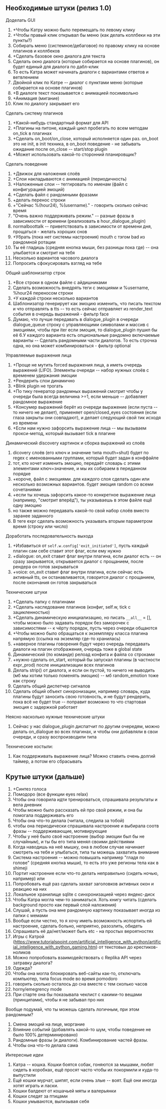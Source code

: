 ## Необходимые штуки (релиз 1.0)
Доделать GUI
1. +Чтобы Катру можно было перемещать по левому клику
2. +Чтобы правый клик открывал бы меню (как делать коллбеки на эти пункты?)
3. Собирать меню (системное/дебаговое) по правому клику на основе плагинов и коллбеков
4. +Сделать базовое окно диалога для текста
5. Сделать окно диалога (которые собирается на основе плагинов), он будет единый для диалога по дабл-клик
6. То есть Катра может начинать диалоги с вариантами ответов и ветвлением
7. Двойной клик по Катре -- диалог с пунктами меню (которые собирается на основе плагинов)
8. +В диалоге текст показывается с анимацией посимвольно
9. +Анимация (мигание)
10. Клик по диалогу закрывает его

Сделать систему плагинов
1. +Какой-нибудь стандартный формат для API
2. +Плагины на питоне, каждый цикл пробегать по всем методам on_tick в плагинах
3. +Сделать on_boot/on_close, который исполняется один раз. on_boot это не init, в init техника, в on_boot поведение - не забывать ожидание после on_close -- start/stop plugin
4. +Может использовать какой-то сторонний планировщик?

Сделать поведение
1. +Движок для наложения слоёв
2. +Слои накладываются с анимацией (периодичность)
3. +Наложенные слои -- теггировать по именам (файл с конфигурацией эмоций)
4. +Сделать файл с рандомными фразами
5. +делать перенос строки
6. +"Сейчас %(hour24), %(username)." - говорить сколько сейчас время
7. "Очень важно поддерживать режим." -- разные фразы в зависимости от времени (реализовать в hour_dialogue_plugin)
8. normalboottalk -- приветствовать в зависимости от времени дня, прощаться - желать хороших снов
9. +Убрать (пока нет системы настроения) mouth с тэгом bad из рандомной ротации
10. Ты её гладишь (средняя кнопка мыши, без разницы пока где) -- она улыбается и смотрит на тебя
11. Несколько вариантов часового диалога
12. Попросить сфокусировать взгляд на тебе

Общий шаблонизатор строк
1. +Все строки в одном файле с айдишниками
2. Сделать возможность внедрять теги с эмоциями и %username, %hour24 переносом строки
3. +У каждой строки несколько вариантов
4. Шаблонизатор генерирует как эмоцию изменить, что писать текстом и что отправлять в tts -- то есть сейчас отправляет из render_text события в очередь выражений - фильтр face
5. Думаю, что лучше передавать в dialogue_plugin в очереди dialogue_queue строку с управляющими символами и массив с эмоциями, чтобы при iter если эмоция, то dialogue_plugin пушил бы её
6.У каждого варианта есть опциональные рандомно включаемые варианты --  Сделать рандомными части диалогов. То есть строчка одна, но она может комбинироваться - фильтр optional

Управляемые выражения лица
1. +Проще не мутить forced выражения лица, а иметь очередь выражений (LIFO). Элементы очереди -- набор нужных слоёв с временем удержания эмоции
2. +Рендерить слои динамично
3. +Blink plugin не трогать
4. +По тику генератор рандомных выражений смотрит чтобы у очереди была всегда величина >=1, если меньше -- добавляет рандомное выражение
5. +Консумер выражений берёт из очереди выражение (если пуста -- то ничего не делает), применяет open/closed_eyes состояния (если глаза закрыты они совпадают), и делает следующий свой тик исходя из времени
6. +Если нам нужно зафорсить выражение лица -- мы вызываем прокси-метод, который вызывает tick в плагине

Динамический discovery картинок и сборка выражений из слоёв
1. dicovery слоёв (его ключ и значение типа mouth=shut) будет по regex с именованными группами, который будет задан в конффайле
2. тот, кто хочет изменить эмоцию, передаёт словарь с этими элементами ключ=значение, и мы их собираем в переданном порядке
3. +короче, файл с эмоциями. для каждого слоя сделать один или несколько возможных вариантов. будет эмоция random со всеми сочетаниями 
4. +если ты хочешь зафорсить какое-то конкретное выражение лица (например, "смотрит вперёд"), ты указываешь в этом файле ещё одну эмоцию
5. но также можно передавать какой-то свой набор слоёв вместо заранее заданного
6. В теге expr сделать возможность указывать вторым параметром время (строку или число)

Доработать последовательность выхода
1. +Избавиться от `self.w.config['exit_initiated']`, пусть каждый плагин сам себе ставит этот флаг, если ему нужно
2. +dialogue: on_exit ставит флаг внутри плагина, если диалог есть -- он сразу закрывается, открывается диалог с прощанием, после рендера он готов закрываться
3. +voice: on_exit ставит флаг внутри плагина, если сейчас есть активный tts, он останавливается, говорится диалог с прощанием, после окончания он готов закрываться

Технические штуки
1. +Сделать папку с плагинами
2. +Сделать наследование плагинов (конфиг, self.w, tick с зацикленностью)
3. +Сделать динамическую инициализацию, но писать `__all__` = [], чтобы можно было задавать порядок без заморочек с зависимостями -- к чёрту порядок, пусть через очереди общаются
4. +Чтобы можно было обращаться к экземпляру класса плагина напрямую (ссылка на экземляр где-то хранилась)
5. +наверное плагины говорения будут через очередь передавать диалоги на плагин отображения, очередь тоже в global state
6. Динамический (по команде) релоад конфига и файла со строками
7. +нужно сделать on_start, который бы запускал плагины (в частности expr_prod) после инициализации всех плагинов
8. Делать strip() от диалога, и если он пустой, то ничего не выводить (мб мы хотим только поменять эмоцию) -- мб random_emotion тоже как строку
9. Сделать общий диспетчер сигналов
10. Сделать общий объект синхронизации, например словарь, куда плагины будут заносить свою готовность, и не будут рендерить, пока всё не будет true -- поправит возможно то что стартовая эмоция с задержкой работает

Неясно насколько нужные технические штуки
1. Сейчас у нас dialogue_plugin диспатчит по другим очередям, можно делать on_dialogue во всех плагинах, и чтобы они добавляли в свои очереди, и сразу воспроизводили типа

Технические костыли:
1. Как поддерживать выражение лица? Можно ставить очень долгий таймер, а потом его сбрасывать


## Крутые штуки (дальше)
1. +Синтез голоса
2. Помодоро (все функции eyes relax)
3. Чтобы она говорила идти тренироваться, спрашивала результаты и вела дневник
4. Чтобы можно было рассказать ей про свой режим, и она бы помогала поддерживать его
5. Чтобы она что-то делала (читала, следила за тобой)
6. чтобы она периодически спрашивала настроение и выбирала соотв фразы -- поддерживающие, мотивирующие
7. Чтобы у неё было своё настроение (выбор эмоции был бы не случайным), и ты бы его типа менял своими действиями
8. Когда наводишь на неё мышку, она в любом случае начинает смотреть на тебя и улыбаться, типа ты можешь захватить внимание
9. Система настроения -- можно повышать например "гладя по голове" (средняя кнопка мыши), то есть это уже регионы тела как в shimeji
10. Портит настроение если что-то делать неправильно (сидеть ночью, например) или 
11. Попробовать ещё раз сделать захват заголовков активных окон и реакцию на них
12. Локальное хранилище sqlite с синхронизацией через яндекс-диск
13. Чтобы Катра могла чем-то заниматься. Хоть книгу читать (сделать background просто как первый слой наложения)
14. Слушай, а пусть она мне рандомную картинку показывает иногда из папки с мемами
15. Вообще если честно, то я хочу иметь возможность испортить ей настроение, сделать больно, неприятно, разозлить, обидеть
16. Спрашивать её да/нет/может быть etc - на простых вероятностях
17. Игры с Катрой (https://www.tutorialspoint.com/artificial_intelligence_with_python/artificial_intelligence_with_python_gaming.htm) от текстовых до крестиков-ноликов
18. Можно попробовать взаимодействовать с Replika API через затравку диалога?
19. Одежда?
20. Чтобы она могла блокировать веб-сайты как-то, отключать компьютер, типа focus mode во время pomodoro
21. говорить сколько осталось до сна вместе с тем сколько часов
22. horny/emegrency mode
23. При старте она бы показывала чеклист с какими-то вещами (принципами), чтобы я не забывал про них

Вообще подумай, что ты можешь сделать логичным, при этом рандомным?
1. Смена эмоций на лице, моргание
2. Влияние событий (добавлять какой-то шум, чтобы поведение не было 100% детерминировано)
3. Рандомные фразы (и диалоги). Комбинирование частей фразы.
4. Чтобы она что-то делала сама

Интересные идеи
1. Катра -- кошка. Кошки боятся собак, гоняются за мышами, любят сидеть в коробках, ещё просят часто чтобы их покормили и куда-то выпустили
2. Ещё кошки мурчат, шипят, если очень злые -- воят. Ещё они иногда хотят играть и ласки.
3. Кошки балдеют от кошачьей мяты и валерьянки
4. Кошки следят за птицами 
5. Кошки умываются, вылизывая себя
